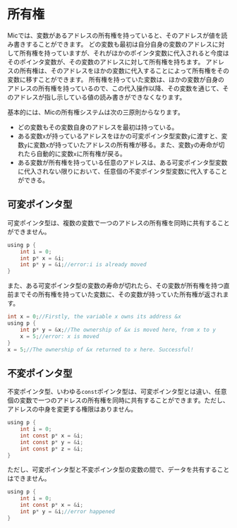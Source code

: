 # 所有権

Micでは、変数があるアドレスの所有権を持っていると、そのアドレスが値を読み書きすることができます。
どの変数も最初は自分自身の変数のアドレスに対して所有権を持っていますが、それがほかのポインタ変数に代入されると今度はそのポインタ変数が、その変数のアドレスに対して所有権を持ちます。
アドレスの所有権は、そのアドレスをほかの変数に代入することによって所有権をその変数に移すことができます。
所有権を持っていた変数は、ほかの変数が自身のアドレスの所有権を持っているので、この代入操作以降、その変数を通じて、そのアドレスが指し示している値の読み書きができなくなります。

基本的には、Micの所有権システムは次の三原則からなります。

- どの変数もその変数自身のアドレスを最初は持っている。
- ある変数`x`が持っているアドレスをほかの可変ポインタ型変数`y`に渡すと、変数`y`に変数`x`が持っていたアドレスの所有権が移る。また、変数`y`の寿命が切れたら自動的に変数`x`に所有権が戻る。
- ある変数が所有権を持っている任意のアドレスは、ある可変ポインタ型変数に代入されない限りにおいて、任意個の不変ポインタ型変数に代入することができる。

## 可変ポインタ型
可変ポインタ型は、複数の変数で一つのアドレスの所有権を同時に共有することができません。
```c
using p {
    int i = 0;
    int p* x = &i;
    int p* y = &i;//error:i is already moved
}
```
また、ある可変ポインタ型の変数の寿命が切れたら、その変数が所有権を持つ直前までその所有権を持っていた変数に、その変数が持っていた所有権が返されます。

```c
int x = 0;//Firstly, the variable x owns its address &x
using p {
    int p* y = &x;//The ownership of &x is moved here, from x to y
    x = 5;//error: x is moved
}
x = 5;//The ownership of &x returned to x here. Successful!
```

## 不変ポインタ型
不変ポインタ型、いわゆる`const`ポインタ型は、可変ポインタ型とは違い、任意個の変数で一つのアドレスの所有権を同時に共有することができます。ただし、アドレスの中身を変更する権限はありません。
```c
using p {
    int i = 0;
    int const p* x = &i;
    int const p* y = &i;
    int const p* z = &i;
}
```

ただし、可変ポインタ型と不変ポインタ型の変数の間で、データを共有することはできません。
```c
using p {
    int i = 0;
    int const p* x = &i;
    int p* y = &i;//error happened
}
```
